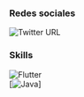 ### Redes sociales

![Twitter URL](https://img.shields.io/twitter/url?style=social&url=https%3A%2F%2Ftwitter.com%2Fmanolooo349)

### Skills
![Flutter](https://img.shields.io/badge/Flutter-0095D5?style=for-the-badge&logo=flutter&logoColor=white&labelColor=101010)</br>
[![Java](https://img.shields.io/badge/Java-FF0000?style=for-the-badge&logo=java&logoColor=white&labelColor=101010)]

